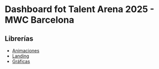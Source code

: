 
# Dashboard fot Talent Arena 2025 - MWC Barcelona


## Librerías

- [Animaciones](https://magicui.design/docs/components/globe)
- [Landing](https://flowbite.com/docs/getting-started/astro/)
- [Gráficas](https://www.tradingview.com/lightweight-charts/)
